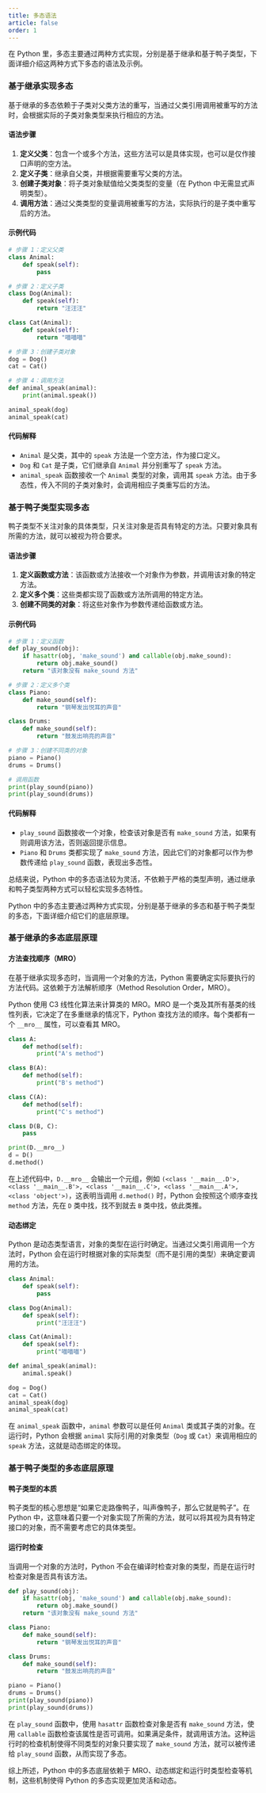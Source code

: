 ```yaml
---
title: 多态语法
article: false
order: 1
---
```


在 Python 里，多态主要通过两种方式实现，分别是基于继承和基于鸭子类型，下面详细介绍这两种方式下多态的语法及示例。

### 基于继承实现多态
基于继承的多态依赖于子类对父类方法的重写，当通过父类引用调用被重写的方法时，会根据实际的子类对象类型来执行相应的方法。

#### 语法步骤
1. **定义父类**：包含一个或多个方法，这些方法可以是具体实现，也可以是仅作接口声明的空方法。
2. **定义子类**：继承自父类，并根据需要重写父类的方法。
3. **创建子类对象**：将子类对象赋值给父类类型的变量（在 Python 中无需显式声明类型）。
4. **调用方法**：通过父类类型的变量调用被重写的方法，实际执行的是子类中重写后的方法。

#### 示例代码
```python
# 步骤 1：定义父类
class Animal:
    def speak(self):
        pass

# 步骤 2：定义子类
class Dog(Animal):
    def speak(self):
        return "汪汪汪"

class Cat(Animal):
    def speak(self):
        return "喵喵喵"

# 步骤 3：创建子类对象
dog = Dog()
cat = Cat()

# 步骤 4：调用方法
def animal_speak(animal):
    print(animal.speak())

animal_speak(dog)
animal_speak(cat)
```
#### 代码解释
- `Animal` 是父类，其中的 `speak` 方法是一个空方法，作为接口定义。
- `Dog` 和 `Cat` 是子类，它们继承自 `Animal` 并分别重写了 `speak` 方法。
- `animal_speak` 函数接收一个 `Animal` 类型的对象，调用其 `speak` 方法。由于多态性，传入不同的子类对象时，会调用相应子类重写后的方法。

### 基于鸭子类型实现多态
鸭子类型不关注对象的具体类型，只关注对象是否具有特定的方法。只要对象具有所需的方法，就可以被视为符合要求。

#### 语法步骤
1. **定义函数或方法**：该函数或方法接收一个对象作为参数，并调用该对象的特定方法。
2. **定义多个类**：这些类都实现了函数或方法所调用的特定方法。
3. **创建不同类的对象**：将这些对象作为参数传递给函数或方法。

#### 示例代码
```python
# 步骤 1：定义函数
def play_sound(obj):
    if hasattr(obj, 'make_sound') and callable(obj.make_sound):
        return obj.make_sound()
    return "该对象没有 make_sound 方法"

# 步骤 2：定义多个类
class Piano:
    def make_sound(self):
        return "钢琴发出悦耳的声音"

class Drums:
    def make_sound(self):
        return "鼓发出响亮的声音"

# 步骤 3：创建不同类的对象
piano = Piano()
drums = Drums()

# 调用函数
print(play_sound(piano))
print(play_sound(drums))
```
#### 代码解释
- `play_sound` 函数接收一个对象，检查该对象是否有 `make_sound` 方法，如果有则调用该方法，否则返回提示信息。
- `Piano` 和 `Drums` 类都实现了 `make_sound` 方法，因此它们的对象都可以作为参数传递给 `play_sound` 函数，表现出多态性。

总结来说，Python 中的多态语法较为灵活，不依赖于严格的类型声明，通过继承和鸭子类型两种方式可以轻松实现多态特性。 

Python 中的多态主要通过两种方式实现，分别是基于继承的多态和基于鸭子类型的多态，下面详细介绍它们的底层原理。

### 基于继承的多态底层原理

#### 方法查找顺序（MRO）
在基于继承实现多态时，当调用一个对象的方法，Python 需要确定实际要执行的方法代码。这依赖于方法解析顺序（Method Resolution Order，MRO）。

Python 使用 C3 线性化算法来计算类的 MRO。MRO 是一个类及其所有基类的线性列表，它决定了在多重继承的情况下，Python 查找方法的顺序。每个类都有一个 `__mro__` 属性，可以查看其 MRO。

```python
class A:
    def method(self):
        print("A's method")

class B(A):
    def method(self):
        print("B's method")

class C(A):
    def method(self):
        print("C's method")

class D(B, C):
    pass

print(D.__mro__)
d = D()
d.method()
```
在上述代码中，`D.__mro__` 会输出一个元组，例如 `(<class '__main__.D'>, <class '__main__.B'>, <class '__main__.C'>, <class '__main__.A'>, <class 'object'>)`，这表明当调用 `d.method()` 时，Python 会按照这个顺序查找 `method` 方法，先在 `D` 类中找，找不到就去 `B` 类中找，依此类推。

#### 动态绑定
Python 是动态类型语言，对象的类型在运行时确定。当通过父类引用调用一个方法时，Python 会在运行时根据对象的实际类型（而不是引用的类型）来确定要调用的方法。

```python
class Animal:
    def speak(self):
        pass

class Dog(Animal):
    def speak(self):
        print("汪汪汪")

class Cat(Animal):
    def speak(self):
        print("喵喵喵")

def animal_speak(animal):
    animal.speak()

dog = Dog()
cat = Cat()
animal_speak(dog)
animal_speak(cat)
```
在 `animal_speak` 函数中，`animal` 参数可以是任何 `Animal` 类或其子类的对象。在运行时，Python 会根据 `animal` 实际引用的对象类型（`Dog` 或 `Cat`）来调用相应的 `speak` 方法，这就是动态绑定的体现。

### 基于鸭子类型的多态底层原理

#### 鸭子类型的本质
鸭子类型的核心思想是“如果它走路像鸭子，叫声像鸭子，那么它就是鸭子”。在 Python 中，这意味着只要一个对象实现了所需的方法，就可以将其视为具有特定接口的对象，而不需要考虑它的具体类型。

#### 运行时检查
当调用一个对象的方法时，Python 不会在编译时检查对象的类型，而是在运行时检查对象是否具有该方法。

```python
def play_sound(obj):
    if hasattr(obj, 'make_sound') and callable(obj.make_sound):
        return obj.make_sound()
    return "该对象没有 make_sound 方法"

class Piano:
    def make_sound(self):
        return "钢琴发出悦耳的声音"

class Drums:
    def make_sound(self):
        return "鼓发出响亮的声音"

piano = Piano()
drums = Drums()
print(play_sound(piano))
print(play_sound(drums))
```
在 `play_sound` 函数中，使用 `hasattr` 函数检查对象是否有 `make_sound` 方法，使用 `callable` 函数检查该属性是否可调用。如果满足条件，就调用该方法。这种运行时的检查机制使得不同类型的对象只要实现了 `make_sound` 方法，就可以被传递给 `play_sound` 函数，从而实现了多态。

综上所述，Python 中的多态底层依赖于 MRO、动态绑定和运行时类型检查等机制，这些机制使得 Python 的多态实现更加灵活和动态。 